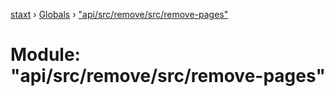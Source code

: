 [staxt](../README.md) › [Globals](../globals.md) › ["api/src/remove/src/remove-pages"](_api_src_remove_src_remove_pages_.md)

# Module: "api/src/remove/src/remove-pages"


